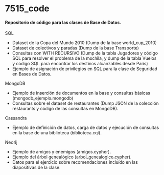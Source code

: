 # 7515_code

#### Repositorio de código para las clases de Base de Datos.

SQL

- Dataset de la Copa del Mundo 2010 (Dump de la base world_cup_2010)
- Dataset de colectivos y paradas (Dump de la base Transporte)
- Consultas con WITH RECURSIVO (Dump de la tabla Jugadores y código SQL para resolver el problema de la mochila, y dump de la tabla Vuelos y código SQL para encontrar los destinos alcanzables desde París)
- Ejemplo de asignación de privilegios en SQL para la clase de Seguridad en Bases de Datos.

MongoDB

- Ejemplo de inserción de documentos en la base y consultas básicas (mongodb_ejemplo.mongodb)
- Consultas sobre el dataset de restaurantes (Dump JSON de la colección restaurants y código de las consultas en MongoDB).

Cassandra

- Ejemplo de definición de datos, carga de datos y ejecución de consultas en la base de una biblioteca (biblioteca.cql).

Neo4j

- Ejemplo de amigos y enemigos (amigos.cypher).
- Ejemplo del árbol genealógico (arbol_genealogico.cypher).
- Datos para el ejercicio sobre recomendaciones incluído en las diapositivas de la clase.

